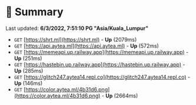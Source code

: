 # 📖 Summary
Last updated: **6/3/2022, 7:51:10 PG "Asia/Kuala_Lumpur"**

- `GET` [https://shrt.ml](https://shrt.ml) - **Up** (2079ms)
- `GET` [https://api.aytea.ml](https://api.aytea.ml) - **Up** (572ms)
- `GET` [https://memeapi.up.railway.app](https://memeapi.up.railway.app) - **Up** (251ms)
- `GET` [https://hastebin.up.railway.app](https://hastebin.up.railway.app) - **Up** (285ms)
- `GET` [https://glitch247.aytea14.repl.co](https://glitch247.aytea14.repl.co) - **Up** (146ms)
- `GET` [https://color.aytea.ml/4b31d6.png](https://color.aytea.ml/4b31d6.png) - **Up** (2664ms)

